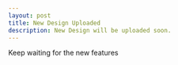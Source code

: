 ```yaml
---
layout: post
title: New Design Uploaded
description: New Design will be uploaded soon.
---
```


Keep waiting for the new features 